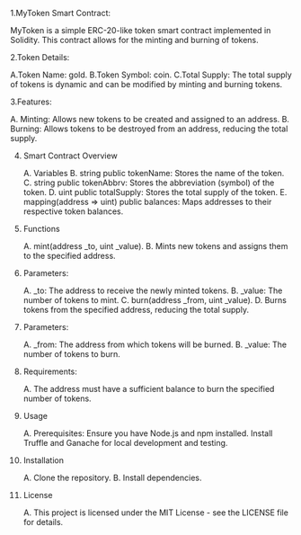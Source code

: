 1.MyToken Smart Contract:

  MyToken is a simple ERC-20-like token smart contract implemented in Solidity. This contract allows for the minting and burning of tokens.

2.Token Details:

  A.Token Name: gold.
  B.Token Symbol: coin.
  C.Total Supply: The total supply of tokens is dynamic and can be modified by minting and burning tokens.
  
3.Features:

  A. Minting: Allows new tokens to be created and assigned to an address.
  B. Burning: Allows tokens to be destroyed from an address, reducing the total supply.
  
4. Smart Contract Overview

   A. Variables
   B. string public tokenName: Stores the name of the token.
   C. string public tokenAbbrv: Stores the abbreviation (symbol) of the token.
   D. uint public totalSupply: Stores the total supply of the token.
   E. mapping(address => uint) public balances: Maps addresses to their respective token balances.
   
5. Functions

   A. mint(address _to, uint _value).
   B. Mints new tokens and assigns them to the specified address.

6. Parameters:

   A. _to: The address to receive the newly minted tokens.
   B. _value: The number of tokens to mint.
   C. burn(address _from, uint _value).
   D. Burns tokens from the specified address, reducing the total supply.

7. Parameters:

   A. _from: The address from which tokens will be burned.
   B. _value: The number of tokens to burn.

8. Requirements:

   A. The address must have a sufficient balance to burn the specified number of tokens.

9. Usage
    
   A. Prerequisites:
   Ensure you have Node.js and npm installed.
   Install Truffle and Ganache for local development and testing.
   
10. Installation
    
    A. Clone the repository.
    B. Install dependencies.

11. License
    
    A. This project is licensed under the MIT License - see the LICENSE file for details.
